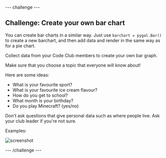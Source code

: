 --- challenge ---

## Challenge: Create your own bar chart

You can create bar charts in a similar way. Just use `barchart = pygal.Bar()` to create a new barchart, and then add data and render in the same way as for a pie chart.

Collect data from your Code Club members to create your own bar graph.

Make sure that you choose a topic that everyone will know about!

Here are some ideas:

+ What is your favourite sport?
+ What is your favourite ice cream flavour?
+ How do you get to school?
+ What month is your birthday?
+ Do you play Minecraft? (yes/no)

Don't ask questions that give personal data such as where people live. Ask your club leader if you're not sure.

Examples:

![screenshot](images/pets-bar-examples.png)

--- /challenge ---